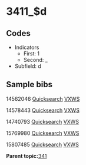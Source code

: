 # 3411\_$d

## Codes

-   Indicators
    -   First: 1
    -   Second: \_
-   Subfield: d

## Sample bibs

14562046 [Quicksearch](https://search.library.yale.edu/catalog/14562046) [VXWS](http://prodorbis.library.yale.edu:7014/vxws/GetHoldingsService?bibId=14562046)

14578443 [Quicksearch](https://search.library.yale.edu/catalog/14578443) [VXWS](http://prodorbis.library.yale.edu:7014/vxws/GetHoldingsService?bibId=14578443)

14740793 [Quicksearch](https://search.library.yale.edu/catalog/14740793) [VXWS](http://prodorbis.library.yale.edu:7014/vxws/GetHoldingsService?bibId=14740793)

15769980 [Quicksearch](https://search.library.yale.edu/catalog/15769980) [VXWS](http://prodorbis.library.yale.edu:7014/vxws/GetHoldingsService?bibId=15769980)

15807485 [Quicksearch](https://search.library.yale.edu/catalog/15807485) [VXWS](http://prodorbis.library.yale.edu:7014/vxws/GetHoldingsService?bibId=15807485)

**Parent topic:**[341](../../tags/341/341.md)

